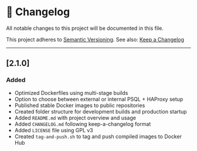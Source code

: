 # 📄 Changelog

All notable changes to this project will be documented in this file.

This project adheres to [Semantic Versioning](https://semver.org/).
See also: [Keep a Changelog](https://keepachangelog.com/en/1.0.0/)

---

## [2.1.0]

### Added
- Optimized Dockerfiles using multi-stage builds
- Option to choose between external or internal PSQL + HAProxy setup
- Published stable Docker images to public repositories
- Created folder structure for development builds and production startup
- Added `README.md` with project overview and usage
- Added `CHANGELOG.md` following keep-a-changelog format
- Added `LICENSE` file using GPL v3
- Created `tag-and-push.sh` to tag and push compiled images to Docker Hub